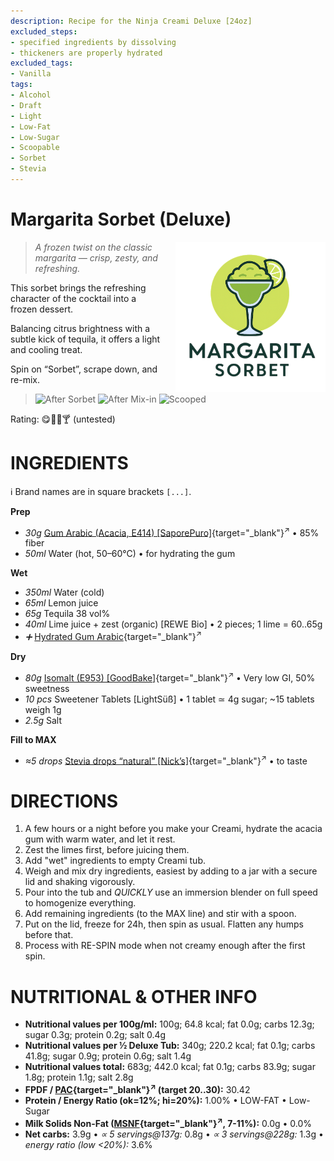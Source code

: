```yaml
---
description: Recipe for the Ninja Creami Deluxe [24oz]
excluded_steps:
- specified ingredients by dissolving
- thickeners are properly hydrated
excluded_tags:
- Vanilla
tags:
- Alcohol
- Draft
- Light
- Low-Fat
- Low-Sugar
- Scoopable
- Sorbet
- Stevia
---
```

# Margarita Sorbet (Deluxe)
<img style="float: right; margin-left: 1.5em;" width=240 alt="Logo" src="logo-Margarita-Sorbet.png" />

> *A frozen twist on the classic margarita — crisp, zesty, and refreshing.*

This sorbet brings the refreshing character of the cocktail into a frozen dessert.

Balancing citrus brightness with a subtle kick of tequila, it offers a light and cooling treat.

Spin on “Sorbet”, scrape down, and re-mix.

> <img width=220 alt="After Sorbet" src="_1.jpg" class="zoomable" />
> <img width=220 alt="After Mix-in" src="_2.jpg" class="zoomable" />
> <img width=220 alt="Scooped" src="_3.jpg" class="zoomable" />

Rating: 😋🍋‍🟩🍸  (untested)

# INGREDIENTS

ℹ️ Brand names are in square brackets `[...]`.

**Prep**

  - _30g_ [Gum Arabic (Acacia, E414) \[SaporePuro\]](/ice-creamery/info/ingredients/#acacia-gum-gum-arabic-e414){target="_blank"}<sup>↗</sup> • 85% fiber
  - _50ml_ Water (hot, 50–60°C) • for hydrating the gum

**Wet**

  - _350ml_ Water (cold)
  - _65ml_ Lemon juice
  - _65g_ Tequila 38 vol%
  - _40ml_ Lime juice + zest (organic) [REWE Bio] • 2 pieces; 1 lime = 60..65g
  - _➕_ [Hydrated Gum Arabic](/ice-creamery/info/ingredients/#acacia-gum-gum-arabic-e414){target="_blank"}<sup>↗</sup>

**Dry**

  - _80g_ [Isomalt (E953) \[GoodBake\]](/ice-creamery/info/ingredients/#isomalt-e953){target="_blank"}<sup>↗</sup> • Very low GI, 50% sweetness
  - _10 pcs_ Sweetener Tablets [LightSüß] • 1 tablet ≃ 4g sugar; ~15 tablets weigh 1g
  - _2.5g_ Salt

**Fill to MAX**

  - _≈5 drops_ [Stevia drops “natural” \[Nick’s\]](/ice-creamery/info/ingredients/#stevia-e960){target="_blank"}<sup>↗</sup> • to taste

# DIRECTIONS

 1. A few hours or a night before you make your Creami, hydrate the acacia gum with warm water, and let it rest.
 1. Zest the limes first, before juicing them.
 1. Add "wet" ingredients to empty Creami tub.
 1. Weigh and mix dry ingredients, easiest by adding to a jar with a secure lid and shaking vigorously.
 1. Pour into the tub and *QUICKLY* use an immersion blender on full speed to homogenize everything.
 1. Add remaining ingredients (to the MAX line) and stir with a spoon.
 1. Put on the lid, freeze for 24h, then spin as usual. Flatten any humps before that.
 1. Process with RE-SPIN mode when not creamy enough after the first spin.

# NUTRITIONAL & OTHER INFO

- **Nutritional values per 100g/ml:** 100g; 64.8 kcal; fat 0.0g; carbs 12.3g; sugar 0.3g; protein 0.2g; salt 0.4g
- **Nutritional values per ½ Deluxe Tub:** 340g; 220.2 kcal; fat 0.1g; carbs 41.8g; sugar 0.9g; protein 0.6g; salt 1.4g
- **Nutritional values total:** 683g; 442.0 kcal; fat 0.1g; carbs 83.9g; sugar 1.8g; protein 1.1g; salt 2.8g
- **FPDF / [PAC](/ice-creamery/info/glossary/#potere-anti-congelante-pac){target="_blank"}<sup>↗</sup> (target 20..30):** 30.42
- **Protein / Energy Ratio (ok=12%; hi=20%):** 1.00% • LOW-FAT • Low-Sugar
- **Milk Solids Non-Fat ([MSNF](/ice-creamery/info/glossary/#milk-solids-not-fat-msnf){target="_blank"}<sup>↗</sup>, 7-11%):** 0.0g • 0.0%
- **Net carbs:** 3.9g • *∝ 5 servings@137g:* 0.8g • *∝ 3 servings@228g:* 1.3g • *energy ratio (low <20%):* 3.6%
